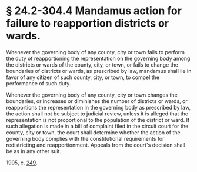 # § 24.2-304.4 Mandamus action for failure to reapportion districts or wards.

<p>Whenever the governing body of any county, city or town fails to perform the duty of reapportioning the representation on the governing body among the districts or wards of the county, city, or town, or fails to change the boundaries of districts or wards, as prescribed by law, mandamus shall lie in favor of any citizen of such county, city, or town, to compel the performance of such duty.</p><p>Whenever the governing body of any county, city or town changes the boundaries, or increases or diminishes the number of districts or wards, or reapportions the representation in the governing body as prescribed by law, the action shall not be subject to judicial review, unless it is alleged that the representation is not proportional to the population of the district or ward. If such allegation is made in a bill of complaint filed in the circuit court for the county, city or town, the court shall determine whether the action of the governing body complies with the constitutional requirements for redistricting and reapportionment. Appeals from the court's decision shall be as in any other suit.</p><p>1995, c. <a href='http://lis.virginia.gov/cgi-bin/legp604.exe?951+ful+CHAP0249'>249</a>.</p>